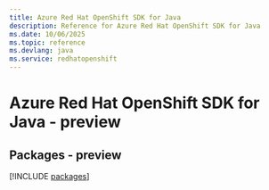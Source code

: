 ```yaml
---
title: Azure Red Hat OpenShift SDK for Java
description: Reference for Azure Red Hat OpenShift SDK for Java
ms.date: 10/06/2025
ms.topic: reference
ms.devlang: java
ms.service: redhatopenshift
---
```

# Azure Red Hat OpenShift SDK for Java - preview
## Packages - preview
[!INCLUDE [packages](red-hat-openshift-index.md)]